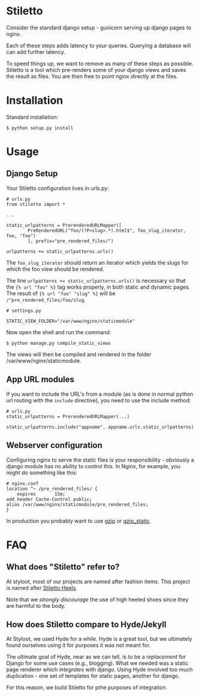 # Stiletto

Consider the standard django setup - gunicorn serving up django pages to nginx.

Each of these steps adds latency to your queries. Querying a database will can add further latency.

To speed things up, we want to remove as many of these steps as possible. Stiletto is a tool which pre-renders some of your django views and saves the result as files.
You are then free to point nginx directly at the files.

# Installation

Standard installation:

    $ python setup.py install

# Usage

## Django Setup

Your Stiletto configuration lives in urls.py:

    # urls.py
    from stiletto import *

    ...

    static_urlpatterns = PrerenderedURLMapper([
            PreRenderedURL("foo/(?P<slug>.*).html$", foo_slug_iterator, foo, "foo")
            ], prefix="pre_rendered_files/")

    urlpatterns += static_urlpatterns.urls()

The `foo_slug_iterator` should return an iterator which yields the slugs for which the foo view should be rendered.

The line `urlpatterns += static_urlpatterns.urls()` is necessary so that the `{% url "foo" %}` tag works properly, in both static and dynamic pages.
The result of `{% url "foo" "slug" %}` will be `/"pre_rendered_files/foo/slug`.

    # settings.py

    STATIC_VIEW_FOLDER="/var/www/nginx/staticmodule"

Now open the shell and run the command:

    $ python manage.py compile_static_views

The views will then be compiled and rendered in the folder /var/www/nginx/staticmodule.

## App URL modules

If you want to include the URL's from a module (as is done in normal python url routing with the `include` directive), you need
to use the include method:

    # urls.py
    static_urlpatterns = PrerenderedURLMapper(...)

    static_urlpatterns.include("appname", appname.urls.static_urlpatterns)

## Webserver configuration

Configuring nginx to serve the static files is your responsibility - obviously a django module has no ability to control this.
In Nginx, for example, you might do something like this:

    # nginx.conf
    location ^~ /pre_rendered_files/ {
        expires       15m;
	add_header Cache-Control public;
	alias /var/www/nginx/staticmodule/pre_rendered_files;
    }

In production you probably want to use [gzip](http://wiki.nginx.org/HttpGzipModule) or [gzip_static](http://wiki.nginx.org/HttpGzipStaticModule).


# FAQ

## What does "Stiletto" refer to?

At styloot, most of our projects are named after fashion items. This project is named after [Stiletto Heels](http://en.wikipedia.org/wiki/Stiletto_heel).

Note that we *strongly discourage* the use of high heeled shoes since they are harmful to the body.

## How does Stiletto compare to Hyde/Jekyll

At Styloot, we used Hyde for a while. Hyde is a great tool, but we ultimately found ourselves using it for purposes it was not meant for.

The ultimate goal of Hyde, near as we can tell, is to be a *replacement* for Django for some use cases (e.g., blogging). What
we needed was a static page renderer which *integrates* with django. Using Hyde involved too much duplication - one set of templates
for static pages, another for django.

For this reason, we build Stiletto for pthe purposes of integration.

